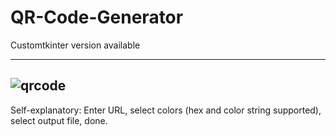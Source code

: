 # QR-Code-Generator

Customtkinter version available

-----
![qrcode](https://user-images.githubusercontent.com/93487829/180662351-2786f33f-c4c1-49fa-a6cf-737aa585c4d2.png)
-----

Self-explanatory: Enter URL, select colors (hex and color string supported), select output file, done.

